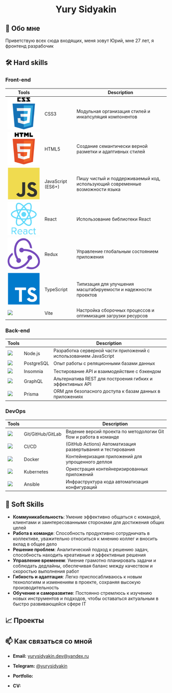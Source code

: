 <h1 align="center">Yury Sidyakin</h1>

## 🚀 Обо мне
Приветствую всех сюда входящих, меня зовут Юрий, мне 27 лет, я фронтенд разрабочик

## 🛠️ Hard skills

### Front-end 

|                                                        Tools                                             |                   |  Description                                                                        |
|----------------------------------------------------------------------------------------------------------|-------------------|-------------------------------------------------------------------------------------|
| ![](https://raw.githubusercontent.com/devicons/devicon/master/icons/css3/css3-original-wordmark.svg)     | CSS3              | Модульная организация стилей и инкапсуляция компонентов                             |
| ![](https://raw.githubusercontent.com/devicons/devicon/master/icons/html5/html5-original-wordmark.svg)   | HTML5             | Создание семантически верной разметки и адаптивных стилей                           |
| ![](https://raw.githubusercontent.com/devicons/devicon/master/icons/javascript/javascript-original.svg)  | JavaScript (ES6+) | Пишу чистый и поддерживаемый код, использующий современные возможности языка        | 
| ![](https://raw.githubusercontent.com/devicons/devicon/master/icons/react/react-original-wordmark.svg)   | React             | Использование библиотеки React                                                      |
| ![](https://raw.githubusercontent.com/devicons/devicon/master/icons/redux/redux-original.svg)            | Redux             | Управление глобальным состоянием приложения                                         |
| ![](https://raw.githubusercontent.com/devicons/devicon/master/icons/typescript/typescript-original.svg)  | TypeScript        | Типизация для улучшения масштабируемости и надежности проектов                      |
| ![](https://cdn.jsdelivr.net/gh/devicons/devicon@latest/icons/vitejs/vitejs-original.svg)                | Vite              | Настройка сборочных процессов и оптимизация загрузки ресурсов                       |

### Back-end 

|                                                        Tools                                             |                   |  Description                                                                        |
|----------------------------------------------------------------------------------------------------------|-------------------|-------------------------------------------------------------------------------------|
| ![](https://cdn.jsdelivr.net/gh/devicons/devicon@latest/icons/nodejs/nodejs-original-wordmark.svg)       | Node.js           |Разработка серверной части приложений с использованием JavaScript                    |
| ![ ](https://cdn.jsdelivr.net/gh/devicons/devicon@latest/icons/postgresql/postgresql-original.svg)       | PostgreSQL        | Опыт работы с реляционными базами данных                                            |
| ![](https://cdn.jsdelivr.net/gh/devicons/devicon@latest/icons/insomnia/insomnia-original.svg)            | Insomnia          | Тестирование API и взаимодействие с бэкендом                                        |
| ![](https://cdn.jsdelivr.net/gh/devicons/devicon@latest/icons/graphql/graphql-plain.svg)                 | GraphQL           | Альтернатива REST для построения гибких и эффективных API                           |
| ![](https://cdn.jsdelivr.net/gh/devicons/devicon@latest/icons/prisma/prisma-original.svg)                | Prisma            | ORM для безопасного доступа к базам данных в приложениях                            |

### DevOps

|                                                        Tools                                             |                   |  Description                                                                        |
|----------------------------------------------------------------------------------------------------------|-------------------|-------------------------------------------------------------------------------------|
| ![](https://cdn.jsdelivr.net/gh/devicons/devicon@latest/icons/git/git-original.svg)                      | Git/GitHub/GitLab | Ведение версий проекта по методологии Git flow и работа в команде                   |
| ![](https://cdn.jsdelivr.net/gh/devicons/devicon@latest/icons/githubactions/githubactions-original.svg)  | CI/CD             | (GitHub Actions) Автоматизация развертывания и тестирования                         |
| ![](https://cdn.jsdelivr.net/gh/devicons/devicon@latest/icons/docker/docker-plain-wordmark.svg)          | Docker            | Контейнеризация приложений для упрощенного деплоя                                   |
| ![](https://cdn.jsdelivr.net/gh/devicons/devicon@latest/icons/kubernetes/kubernetes-original.svg)        | Kubernetes        | Оркестрация контейнеризированных приложений                                         |
| ![](https://cdn.jsdelivr.net/gh/devicons/devicon@latest/icons/ansible/ansible-original.svg)              | Ansible           | Инфраструктура кода автоматизация конфигураций                                      |

## 🧠 Soft Skills

- **Коммуникабельность**: Умение эффективно общаться с командой, клиентами и заинтересованными сторонами для достижения общих целей
- **Работа в команде**: Способность продуктивно сотрудничать в коллективе, уважительно относиться к мнению коллег и вносить вклад в общее дело
- **Решение проблем**: Аналитический подход к решению задач, способность находить креативные и эффективные решения
- **Управление временем**: Умение грамотно планировать задачи и соблюдать дедлайны, обеспечивая баланс между качеством и скоростью выполнения работ
- **Гибкость и адаптация**: Легко приспосабливаюсь к новым технологиям и изменениям в проекте, сохраняя высокую производительность
- **Обучение и саморазвитие**: Постоянно стремлюсь к изучению новых инструментов и подходов, чтобы оставаться актуальным в быстро развивающейся сфере IT

## 📈 Проекты

## 📫 Как связаться со мной

- **Email:** yurysidyakin.dev@yandex.ru
  
- **Telegram:** [@yurysidyakin](https://t.me/yurysidyakin)

- **Portfolio:**
  
- **CV:** 
